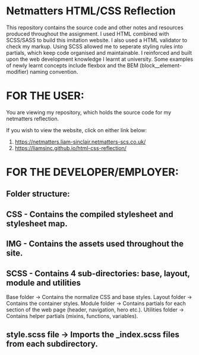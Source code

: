 # Netmatters HTML/CSS Reflection

This repository contains the source code and other notes and resources produced throughout the assignment.
I used HTML combined with SCSS/SASS to build this imitation website. I also used a HTML validator to check my markup.
Using SCSS allowed me to seperate styling rules into partials, which keep code organised and maintainable.
I reinforced and built upon the web development knowledge I learnt at university.
Some examples of newly learnt concepts include flexbox and the BEM (block__element-modifier) naming convention.

# FOR THE USER:

You are viewing my repository, which holds the source code for my netmatters reflection.

If you wish to view the website, click on either link below:
1. https://netmatters.liam-sinclair.netmatters-scs.co.uk/
2. https://liamsinc.github.io/html-css-reflection/
   
# FOR THE DEVELOPER/EMPLOYER:

Folder structure:
----------------------------------------------------------------------------------
CSS - Contains the compiled stylesheet and stylesheet map.
----------------------------------------------------------------------------------
IMG - Contains the assets used throughout the site.
----------------------------------------------------------------------------------
SCSS - Contains 4 sub-directories: base, layout, module and utilities
----------------------------------------------------------------------------------

Base folder -> Contains the normalize CSS and base styles.
Layout folder -> Contains the container styles.
Module folder -> Contains partials for each section of the web page (header, navigation, hero etc.).
Utilities folder -> Contains helper partials (mixins, functions, variables).

style.scss file -> Imports the _index.scss files from each subdirectory.
----------------------------------------------------------------------------------


